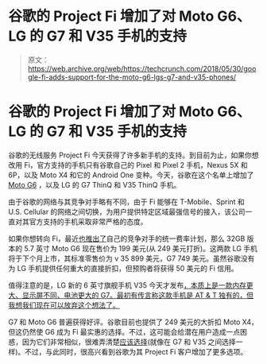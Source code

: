 # 谷歌的 Project Fi 增加了对 Moto G6、LG 的 G7 和 V35 手机的支持 

> 原文：<https://web.archive.org/web/https://techcrunch.com/2018/05/30/google-fi-adds-support-for-the-moto-g6-lgs-g7-and-v35-phones/>

# 谷歌的 Project Fi 增加了对 Moto G6、LG 的 G7 和 V35 手机的支持

谷歌的无线服务 Project Fi 今天获得了许多新手机的支持。到目前为止，如果你想改用 Fi，官方支持的手机只有谷歌自己的 Pixel 和 Pixel 2 手机，Nexus 5X 和 6P，以及 Moto X4 和它的 Android One 变种。今天，谷歌在这个名单上增加了 [Moto G6](https://web.archive.org/web/20221210065828/https://techcrunch.com/2018/04/19/motorola-introduces-four-new-phones/) ，以及 LG 的 G7 ThinQ 和 V35 ThinQ 手机。

由于谷歌的网络与其竞争对手略有不同，由于 Fi 能够在 T-Mobile、Sprint 和 U.S. Cellular 的网络之间切换，为用户提供特定区域最强信号的接入，该公司一直对其官方支持的手机采取非常严格的态度。

如果你想转向 Fi，最近[也推出了](https://web.archive.org/web/20221210065828/https://techcrunch.com/2018/01/17/googles-project-fi-now-caps-data-bills-at-60/)自己的竞争对手的统一费率计划，那么 32GB 版本的 5.7 英寸 Moto G6 现在售价为 199 美元(从 249 美元打折)。这两款 LG 手机将于下个月上市，其标准零售价为 v 35 899 美元，G7 749 美元。虽然谷歌没有为 LG 手机提供任何重大的直接折扣，但预购者将获得 50 美元的 Fi 信用。

值得注意的是，LG 新的 6 英寸旗舰手机 V35 今天才发布[，本质上是一款内存更大、显示屏不同、电池更大的 G7。最初有传言称这款手机是 AT & T 独有的，但我想我们现在可以放弃这个想法了。](https://web.archive.org/web/20221210065828/https://www.prnewswire.com/news-releases/lg-v35-thinq-offers-fullvision-oled-screen-and-deep-ai-integration-300656305.html)

G7 和 Moto G6 普遍获得好评。谷歌目前也提供了 249 美元的大折扣 Moto X4，但这仍然使 G6 成为 Fi 最实惠的选择。不过，这可能会给潜在用户造成一点困惑，因为它们非常相似，很难弄清楚[应该选择](https://web.archive.org/web/20221210065828/https://www.techradar.com/news/moto-g6-vs-moto-x4)(就像在 G7 和 V35 之间选择一样)。不过，与此同时，很高兴看到谷歌为其 Project Fi 客户增加了更多选项。